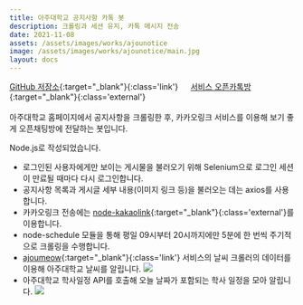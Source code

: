 ```yaml
---
title: 아주대학교 공지사항 카톡 봇
description: 크롤링과 세션 유지, 카톡 메시지 전송
date: 2021-11-08
assets: /assets/images/works/ajounotice
image: /assets/images/works/ajounotice/main.jpg
layout: docs
---
```

[GitHub 저장소](https://github.com/luftaquila/ajounotice){:target="_blank"}{:class='link'}
&emsp;
[서비스 오픈카톡방](https://open.kakao.com/o/g8BxtUId){:target="_blank"}{:class='external'}  
<br>
아주대학교 홈페이지에서 공지사항을 크롤링한 후, 카카오링크 서비스를 이용해 보기 좋게 오픈채팅방에 전달하는 봇입니다.  

Node.js로 작성되었습니다.  
- 로그인된 사용자에게만 보이는 게시물을 불러오기 위해 Selenium으로 로그인 세션이 만료될 때마다 다시 로그인합니다.  
- 공지사항 목록과 게시글 세부 내용(이미지 링크 등)을 불러오는 데는 axios를 사용합니다.  
- 카카오링크 전송에는 [node-kakaolink](https://github.com/archethic/node-kakaolink){:target="_blank"}{:class='external'}를 이용합니다.  
- node-schedule 모듈을 통해 평일 09시부터 20시까지에만 5분에 한 번씩 주기적으로 크롤링을 수행합니다.
- [ajoumeow](https://luftaquila.io/works/ajoumeow/){:target="_blank"}{:class='link'} 서비스의 날씨 크롤러의 데이터를 이용해 아주대학교 날씨를 알립니다.
  <img src='{{ page.assets }}/1.jpg'>
- 아주대학교 학사일정 API를 호출해 오늘 날짜가 포함되는 학사 일정을 모아 알립니다.
  <img src='{{ page.assets }}/2.jpg'>